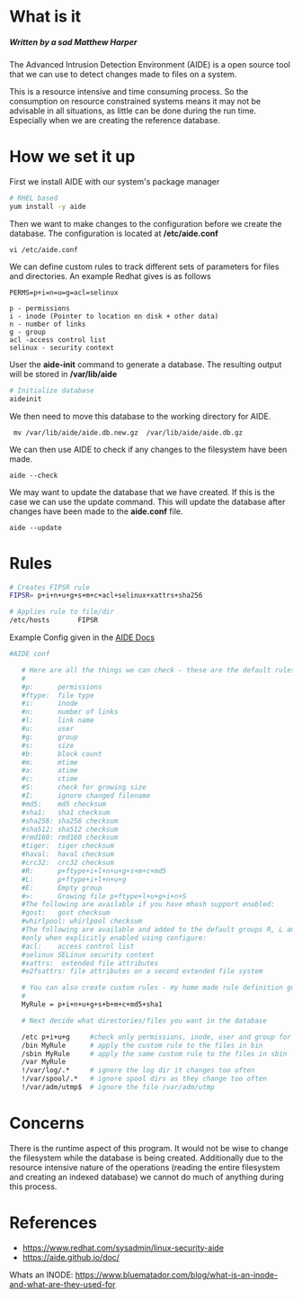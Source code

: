 # What is it
##### Written by a sad Matthew Harper
The Advanced Intrusion Detection Environment (AIDE) is a open source tool that we can use to detect changes made to files on a system. 

This is a resource intensive and time consuming process. So the consumption on resource constrained systems means it may not be advisable in all situations, as little can be done during the run time. Especially when we are creating the reference database. 
# How we set it up
First we install AIDE with our system's package manager
```sh
# RHEL based
yum install -y aide
``` 

Then we want to make changes to the configuration before we create the database. The configuration is located at **/etc/aide.conf**
```
vi /etc/aide.conf
```

We can define custom rules to track different sets of parameters for files and directories. An example Redhat gives is as follows
```
PERMS=p+i=n=u=g=acl=selinux

p - permissions
i - inode (Pointer to location on disk + other data)
n - number of links
g - group
acl -access control list
selinux - security context
```

User the **aide-init** command to generate a database. The resulting output will be stored in **/var/lib/aide**
```sh
# Initialize database
aideinit
```

We then need to move this database to the working directory for AIDE. 
```
 mv /var/lib/aide/aide.db.new.gz  /var/lib/aide/aide.db.gz
```

We can then use AIDE to check if any changes to the filesystem have been made. 
```
aide --check
```

We may want to update the database that we have created. If this is the case we can use the update command. This will update the database after changes have been made to the **aide.conf** file.
```
aide --update
```

# Rules
```sh
# Creates FIPSR rule
FIPSR= p+i+n+u+g+s+m+c+acl+selinux+xattrs+sha256

# Applies rule to file/dir
/etc/hosts       FIPSR
```


Example Config given in the [AIDE Docs](https://aide.github.io/doc/)

```sh
#AIDE conf

   # Here are all the things we can check - these are the default rules
   #
   #p:      permissions
   #ftype:  file type
   #i:      inode
   #n:      number of links
   #l:      link name
   #u:      user
   #g:      group
   #s:      size
   #b:      block count
   #m:      mtime
   #a:      atime
   #c:      ctime
   #S:      check for growing size
   #I:      ignore changed filename
   #md5:    md5 checksum
   #sha1:   sha1 checksum
   #sha256: sha256 checksum
   #sha512: sha512 checksum
   #rmd160: rmd160 checksum
   #tiger:  tiger checksum
   #haval:  haval checksum
   #crc32:  crc32 checksum
   #R:      p+ftype+i+l+n+u+g+s+m+c+md5
   #L:      p+ftype+i+l+n+u+g
   #E:      Empty group
   #>:      Growing file p+ftype+l+u+g+i+n+S
   #The following are available if you have mhash support enabled:
   #gost:   gost checksum
   #whirlpool: whirlpool checksum
   #The following are available and added to the default groups R, L and >
   #only when explicitly enabled using configure:
   #acl:    access control list
   #selinux SELinux security context
   #xattrs:  extended file attributes
   #e2fsattrs: file attributes on a second extended file system

   # You can also create custom rules - my home made rule definition goes like this
   #
   MyRule = p+i+n+u+g+s+b+m+c+md5+sha1

   # Next decide what directories/files you want in the database

   /etc p+i+u+g     #check only permissions, inode, user and group for etc
   /bin MyRule      # apply the custom rule to the files in bin
   /sbin MyRule     # apply the same custom rule to the files in sbin
   /var MyRule
   !/var/log/.*     # ignore the log dir it changes too often
   !/var/spool/.*   # ignore spool dirs as they change too often
   !/var/adm/utmp$  # ignore the file /var/adm/utmp
```

# Concerns 
There is the runtime aspect of this program. It would not be wise to change the filesystem while the database is being created. Additionally due to the resource intensive nature of the operations (reading the entire filesystem and creating an indexed database) we cannot do much of anything during this process.  

# References  
* https://www.redhat.com/sysadmin/linux-security-aide
* https://aide.github.io/doc/

Whats an INODE: 
https://www.bluematador.com/blog/what-is-an-inode-and-what-are-they-used-for